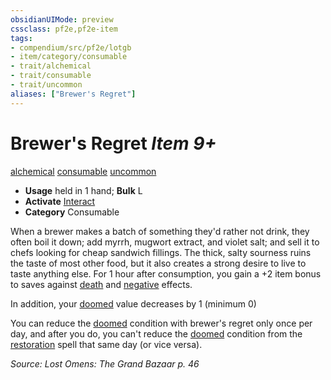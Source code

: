 ```yaml
---
obsidianUIMode: preview
cssclass: pf2e,pf2e-item
tags:
- compendium/src/pf2e/lotgb
- item/category/consumable
- trait/alchemical
- trait/consumable
- trait/uncommon
aliases: ["Brewer's Regret"]
---
```

# Brewer's Regret *Item 9+*  
[alchemical](../../../Rules/traits/alchemical.md)  [consumable](../../../Rules/traits/consumable.md)  [uncommon](../../../Rules/traits/uncommon.md)  

- **Usage** held in 1 hand; **Bulk** L
- **Activate** [Interact](../../../Rules/actions/interact.md)
- **Category** Consumable

When a brewer makes a batch of something they'd rather not drink, they often boil it down; add myrrh, mugwort extract, and violet salt; and sell it to chefs looking for cheap sandwich fillings. The thick, salty sourness ruins the taste of most other food, but it also creates a strong desire to live to taste anything else. For 1 hour after consumption, you gain a +2 item bonus to saves against [death](../../../Rules/traits/death.md) and [negative](../../../Rules/traits/negative.md) effects.

In addition, your [doomed](../../../Rules/conditions.md#Doomed) value decreases by 1 (minimum 0)

You can reduce the [doomed](../../../Rules/conditions.md#Doomed) condition with brewer's regret only once per day, and after you do, you can't reduce the [doomed](../../../Rules/conditions.md#Doomed) condition from the [restoration](../../spells/restoration.md) spell that same day (or vice versa).

*Source: Lost Omens: The Grand Bazaar p. 46*